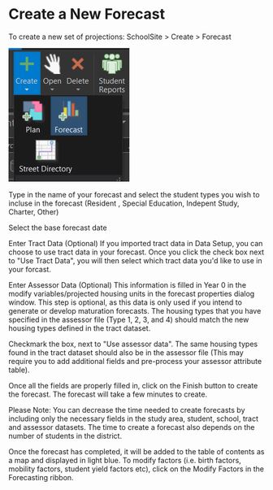 # Create a New Forecast

To create a new set of projections: SchoolSite > Create > Forecast

![createForecast](forecastImages/createForecast.png)

Type in the name of your forecast and select the student types you wish to incluse in the forecast (Resident , Special Education, Indepent Study, Charter, Other) 

Select the base forecast date

Enter Tract Data (Optional) If you imported tract data in Data Setup, you can choose to use tract data in your forecast. Once you click the check box next to "Use Tract Data", you will then select which tract data you'd like to use in your forcast. 
 
Enter Assessor Data (Optional)
This information is filled in Year 0 in the modify variables/projected housing units in the forecast properties dialog window.  This step is optional, as this data is only used if you intend to generate or develop maturation forecasts.  The housing types that you have specified in the assessor file (Type 1, 2, 3, and 4) should match the new housing types defined in the tract dataset.

Checkmark the box, next to "Use assessor data". The same housing types found in the tract dataset should also be in the assessor file (This may require you to add additional fields and pre-process your assessor attribute table).

Once all the fields are properly filled in, click on the Finish button to create the forecast.  The forecast will take a few minutes to create.

Please Note:  You can decrease the time needed to create forecasts by including only the necessary fields in the study area, student, school, tract and assessor datasets.  The time to create a forecast also depends on the number of students in the district.

Once the forecast has completed, it will be added to the table of contents as a map and displayed in light blue. To modify factors (i.e. birth factors, mobility factors, student yield factors etc), click on the Modify Factors in the Forecasting ribbon.
